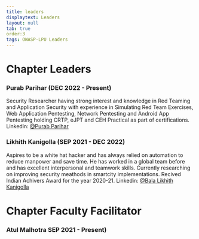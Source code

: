 ```yaml
---
title: leaders
displaytext: Leaders 
layout: null
tab: true
order:3 
tags: OWASP-LPU Leaders
---
```


# **Chapter Leaders**
### Purab Parihar (DEC 2022 - Present)
Security Researcher having strong interest and knowledge in Red Teaming and Application Security with experience in Simulating Red Team Exercises, Web Application Pentesting, Network Pentesting and Android App Pentesting holding CRTP, eJPT and CEH Practical as part of certifications.
Linkedin: [@Purab Parihar](https://www.linkedin.com/in/purabparihar)
### Likhith Kanigolla (SEP 2021 - DEC 2022)
Aspires to be a white hat hacker and has always relied on automation to reduce manpower and save time. 
He has worked in a global team before and has excellent interpersonal and teamwork skills. Currently
researching on improving security meathods in smartcity implementations. Recived Indian Achivers Award
for the year 2020-21. 
Linkedin: [@Bala Likhith Kanigolla](https://www.linkedin.com/in/balalikhithkanigolla)

# **Chapter Faculty Facilitator**
### **Atul Malhotra SEP 2021 - Present)**

